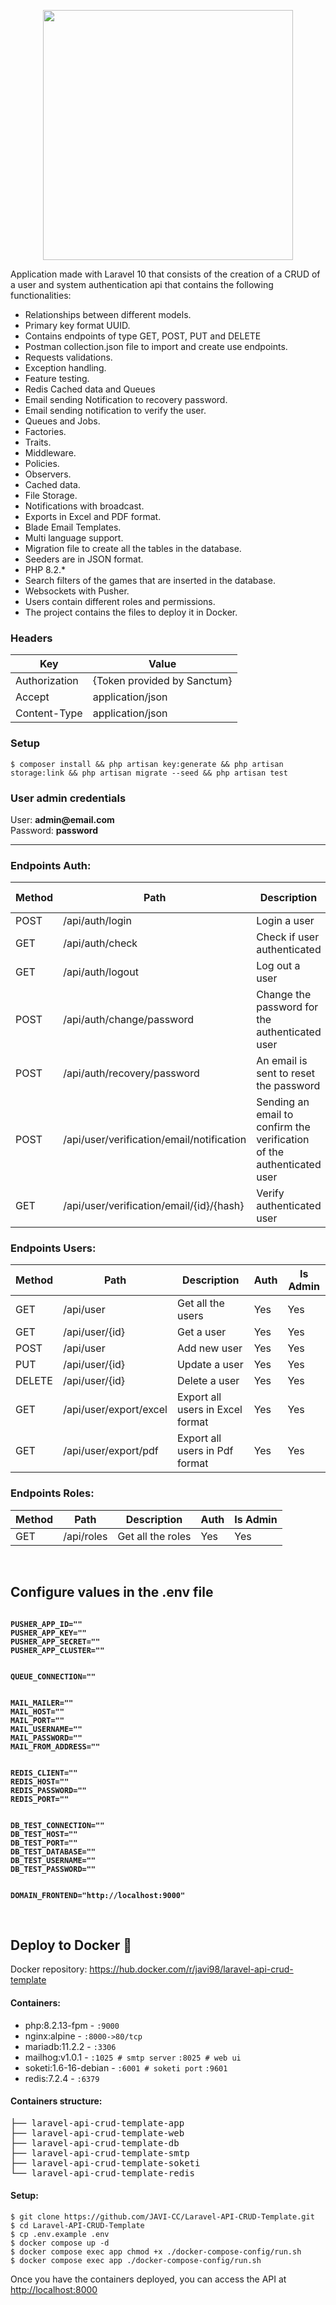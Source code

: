 <p align="center"><img src="https://raw.githubusercontent.com/laravel/art/master/logo-lockup/5%20SVG/2%20CMYK/1%20Full%20Color/laravel-logolockup-cmyk-red.svg" width="400"></p>

<span>Application made with Laravel 10 that consists of the creation of a CRUD of a user and system authentication api that contains the following functionalities:</span>
<ul>
  <li>Relationships between different models.</li>
  <li>Primary key format UUID.</li>
  <li>Contains endpoints of type GET, POST, PUT and DELETE</li>
  <li>Postman collection.json file to import and create use endpoints.</li>
  <li>Requests validations.</li>
  <li>Exception handling.</li>
  <li>Feature testing.</li>
  <li>Redis Cached data and Queues</li>
  <li>Email sending Notification to recovery password.</li>
  <li>Email sending notification to verify the user.</li>
  <li>Queues and Jobs.</li>
  <li>Factories.</li>
  <li>Traits.</li>
  <li>Middleware.</li>
  <li>Policies.</li>
  <li>Observers.</li>
  <li>Cached data.</li>
  <li>File Storage.</li>
  <li>Notifications with broadcast.</li>
  <li>Exports in Excel and PDF format.</li>
  <li>Blade Email Templates.</li>
  <li>Multi language support.</li>
  <li>Migration file to create all the tables in the database.</li>
  <li>Seeders are in JSON format.</li>
  <li>PHP 8.2.*</li>
  <li>Search filters of the games that are inserted in the database.</li>
  <li>Websockets with Pusher.</li>
  <li>Users contain different roles and permissions.</li>
  <li>The project contains the files to deploy it in Docker.</li> 
</ul> 

<h3>Headers</h3>
<table>
<thead>
<tr>
<th>Key</th>
<th>Value</th>
</tr>
</thead>
<tbody>
<tr>
<td>Authorization</td>
<td>{Token provided by Sanctum}</td>
</tr>
<tr>
<td>Accept</td>
<td>application/json</td>
</tr>
<tr>
<td>Content-Type</td>
<td>application/json</td>
</tr>
</tbody>
</table>

<h3>Setup</h3>
<pre>
<code>$ composer install && php artisan key:generate && php artisan storage:link && php artisan migrate --seed && php artisan test</code>
</pre>

<h3>User admin credentials</h3>
<span>User: <b>admin@email.com</b></span><br>
<span>Password: <b>password</b></span>

<hr>

<h3>Endpoints Auth:</h3>
<table>
<thead>
<tr>
<th>Method</th>
<th>Path</th>
<th>Description</th>
<th>Auth</th>
<th>Is Admin</th>
</tr>
</thead>
<tbody>
<tr>
<td>POST</td>
<td>/api/auth/login</td>
<td>Login a user</td>
<td>No</td>
<td>No</td>
</tr>
<tr>
<td>GET</td>
<td>/api/auth/check</td>
<td>Check if user authenticated</td>
<td>Yes</td>
<td>No</td>
</tr>
<tr>
<td>GET</td>
<td>/api/auth/logout</td>
<td>Log out a user</td>
<td>Yes</td>
<td>No</td>
</tr>
<tr>
<td>POST</td>
<td>/api/auth/change/password</td>
<td>Change the password for the authenticated user</td>
<td>Yes</td>
<td>No</td>
</tr>
<tr>
<td>POST</td>
<td>/api/auth/recovery/password</td>
<td>An email is sent to reset the password</td>
<td>No</td>
<td>No</td>
</tr>
<tr>
<td>POST</td>
<td>/api/user/verification/email/notification</td>
<td>Sending an email to confirm the verification of the authenticated user</td>
<td>Yes</td>
<td>No</td>
</tr>
<tr>
<td>GET</td>
<td>/api/user/verification/email/{id}/{hash}</td>
<td>Verify authenticated user</td>
<td>Yes</td>
<td>No</td>
</tr>
</tbody>
</table>

<h3>Endpoints Users:</h3>
<table>
<thead>
<tr>
<th>Method</th>
<th>Path</th>
<th>Description</th>
<th>Auth</th>
<th>Is Admin</th>
</tr>
</thead>
<tbody>
<tr>
<td>GET</td>
<td>/api/user</td>
<td>Get all the users</td>
<td>Yes</td>
<td>Yes</td>
</tr>
<tr>
<td>GET</td>
<td>/api/user/{id}</td>
<td>Get a user</td>
<td>Yes</td>
<td>Yes</td>
</tr>
<tr>
<td>POST</td>
<td>/api/user</td>
<td>Add new user</td>
<td>Yes</td>
<td>Yes</td>
</tr>
<tr>
<td>PUT</td>
<td>/api/user/{id}</td>
<td>Update a user</td>
<td>Yes</td>
<td>Yes</td>
</tr>
<tr>
<td>DELETE</td>
<td>/api/user/{id}</td>
<td>Delete a user</td>
<td>Yes</td>
<td>Yes</td>
</tr>
<tr>
<td>GET</td>
<td>/api/user/export/excel</td>
<td>Export all users in Excel format</td>
<td>Yes</td>
<td>Yes</td>
</tr>
<tr>
<td>GET</td>
<td>/api/user/export/pdf</td>
<td>Export all users in Pdf format</td>
<td>Yes</td>
<td>Yes</td>
</tr>
</tbody>
</table>

<h3>Endpoints Roles:</h3>
<table>
<thead>
<tr>
<th>Method</th>
<th>Path</th>
<th>Description</th>
<th>Auth</th>
<th>Is Admin</th>
</tr>
</thead>
<tbody>
<tr>
<td>GET</td>
<td>/api/roles</td>
<td>Get all the roles</td>
<td>Yes</td>
<td>Yes</td>
</tr>
</tbody>
</table>

<br>

<h2>Configure values in the .env file</h2>
<pre><code>
<strong>PUSHER_APP_ID=""</strong>
<strong>PUSHER_APP_KEY=""</strong>
<strong>PUSHER_APP_SECRET=""</strong>
<strong>PUSHER_APP_CLUSTER=""</strong>
</code></pre>

<pre><code>
<strong>QUEUE_CONNECTION=""</strong>
</code></pre>

<pre><code>
<strong>MAIL_MAILER=""</strong>
<strong>MAIL_HOST=""</strong>
<strong>MAIL_PORT=""</strong>
<strong>MAIL_USERNAME=""</strong>
<strong>MAIL_PASSWORD=""</strong>
<strong>MAIL_FROM_ADDRESS=""</strong>
</code></pre>

<pre><code>
<strong>REDIS_CLIENT=""</strong>
<strong>REDIS_HOST=""</strong>
<strong>REDIS_PASSWORD=""</strong>
<strong>REDIS_PORT=""</strong>
</code></pre>

<pre><code>
<strong>DB_TEST_CONNECTION=""</strong>
<strong>DB_TEST_HOST=""</strong>
<strong>DB_TEST_PORT=""</strong>
<strong>DB_TEST_DATABASE=""</strong>
<strong>DB_TEST_USERNAME=""</strong>
<strong>DB_TEST_PASSWORD=""</strong>
</code></pre>

<pre><code>
<strong>DOMAIN_FRONTEND="http://localhost:9000"</strong>
</code></pre>

<br>

<h2>Deploy to Docker <g-emoji class="g-emoji" alias="whale" fallback-src="https://github.githubassets.com/images/icons/emoji/unicode/1f433.png">🐳</g-emoji></h2>

<span>Docker repository: <a href="https://hub.docker.com/r/javi98/laravel-api-crud-template" target="_blank">https://hub.docker.com/r/javi98/laravel-api-crud-template</a></span>

<h4>Containers:</h4>
<ul>
<li><span>php:8.2.13-fpm</span> - <code>:9000</code></li>
<li><span>nginx:alpine</span> - <code>:8000->80/tcp</code></li>
<li><span>mariadb:11.2.2</span> - <code>:3306</code></li>
<li><span>mailhog:v1.0.1</span> - <code>:1025 # smtp server</code> <code>:8025 # web ui</code>
<li><span>soketi:1.6-16-debian</span> - <code>:6001 # soketi port</code> <code>:9601</code></li>
<li><span>redis:7.2.4</span> - <code>:6379</code></li>
</ul>

<h4>Containers structure:</h4>
<div class="highlight highlight-source-shell"><pre>├── laravel-api-crud-template-app
├── laravel-api-crud-template-web
├── laravel-api-crud-template-db
├── laravel-api-crud-template-smtp
├── laravel-api-crud-template-soketi
└── laravel-api-crud-template-redis</pre></div>

<h4>Setup:</h4>
<pre>
<code>$ git clone https://github.com/JAVI-CC/Laravel-API-CRUD-Template.git
$ cd Laravel-API-CRUD-Template
$ cp .env.example .env
$ docker compose up -d
$ docker compose exec app chmod +x ./docker-compose-config/run.sh
$ docker compose exec app ./docker-compose-config/run.sh</code>
</pre>

<span>Once you have the containers deployed, you can access the API at </span> <a href="http://localhost:8000" target="_blank">http://localhost:8000</a>
